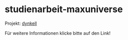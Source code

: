 # studienarbeit-maxuniverse

Projekt: [dynkell](https://git.maxuniverse.de/mxu/dynkell.git "MaxUniverse - GitLab")

Für weitere Informationen klicke bitte auf den Link!
